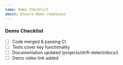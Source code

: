 ```yaml
---
name: Demo Checklist
about: Ensure demo readiness
---
```

### Demo Checklist
- [ ] Code merged & passing CI
- [ ] Tests cover key functionality
- [ ] Documentation updated (projects/drift-detect/docs/)
- [ ] Demo video link added
